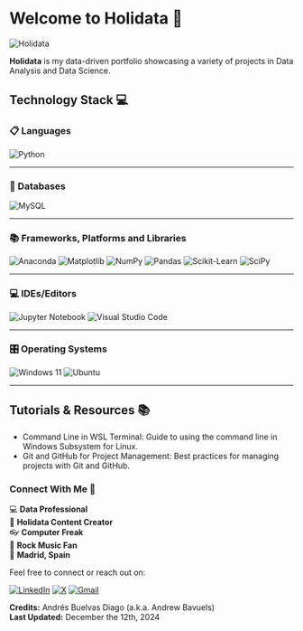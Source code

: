 # Welcome to Holidata 🚀

![Holidata](https://github.com/user-attachments/assets/32fe8d55-a720-497c-8aba-3ee94c6482d8)

**Holidata** is my data-driven portfolio showcasing a variety of projects in Data Analysis and Data Science.

## Technology Stack 💻

### 📋 Languages

![Python](https://img.shields.io/badge/Python-3670A0?style=for-the-badge&logo=python&logoColor=FFD43B)

---

### 💾 Databases

![MySQL](https://img.shields.io/badge/MySQL-4479A1?style=for-the-badge&logo=mysql&logoColor=ffffff)

---

<!-- ### 🎓 Education

![DataCamp](https://img.shields.io/badge/DataCamp-05192D?style=for-the-badge&logo=datacamp&logoColor=03E860)

--- -->

### 📚 Frameworks, Platforms and Libraries

![Anaconda](https://img.shields.io/badge/Anaconda-30362F?style=for-the-badge&logo=anaconda&logoColor=44A833)
![Matplotlib](https://img.shields.io/badge/Matplotlib-003366?style=for-the-badge&logo=matplotlib&logoColor=FFCA28)
![NumPy](https://img.shields.io/badge/NumPy-013243?style=for-the-badge&logo=numpy&logoColor=4FC3F7)
![Pandas](https://img.shields.io/badge/Pandas-150458?style=for-the-badge&logo=pandas&logoColor=ffffff)
![Scikit-Learn](https://img.shields.io/badge/Scikit--Learn-20232A?style=for-the-badge&logo=scikit-learn&logoColor=F7931E)
![SciPy](https://img.shields.io/badge/SciPy-0C55A5?style=for-the-badge&logo=scipy&logoColor=ffffff)

<!-- ![Django](https://img.shields.io/badge/Django-0C4B33?style=for-the-badge&logo=django&logoColor=FFFFFF)  
![FastAPI](https://img.shields.io/badge/FastAPI-009688?style=for-the-badge&logo=fastapi&logoColor=ffffff)    
![Flask](https://img.shields.io/badge/Flask-20232A?style=for-the-badge&logo=flask&logoColor=FFFFFF)   -->
---

### 💻 IDEs/Editors

![Jupyter Notebook](https://img.shields.io/badge/Jupyter-303030?style=for-the-badge&logo=jupyter&logoColor=FFCA28)
![Visual Studio Code](https://img.shields.io/badge/VS%20Code-007ACC?style=for-the-badge&logo=visual-studio-code&logoColor=white)

---

### 🎛️ Operating Systems
  
![Windows 11](https://img.shields.io/badge/Windows%2011-0078D6?style=for-the-badge&logo=windows11&logoColor=white)
![Ubuntu](https://img.shields.io/badge/Ubuntu-2C001E?style=for-the-badge&logo=ubuntu&logoColor=E95420)

---

## Tutorials & Resources 📚

- Command Line in WSL Terminal: Guide to using the command line in Windows Subsystem for Linux.
- Git and GitHub for Project Management: Best practices for managing projects with Git and GitHub.

### Connect With Me 🤝

:computer: **Data Professional**  
:pencil: **Holidata Content Creator**  
:eyeglasses: **Computer Freak**  
:guitar: **Rock Music Fan**  
:round_pushpin: **Madrid, Spain**

Feel free to connect or reach out on:

[![LinkedIn](https://img.shields.io/badge/linkedin-%230077B5.svg?&style=for-the-badge&logo=linkedin&logoColor=white)](https://www.linkedin.com/in/andres-buelvas-diago/)
[![X](https://img.shields.io/badge/twitter-000000?style=for-the-badge&logo=x&logoColor=white)](https://x.com/Andrew_Bavuels)
[![Gmail](https://img.shields.io/badge/gmail-%23D14836.svg?&style=for-the-badge&logo=gmail&logoColor=white)](mailto:andres.buelvas.diago.01@gmail.com)

**Credits:** Andrés Buelvas Diago (a.k.a. Andrew Bavuels)  
**Last Updated:** December the 12th, 2024